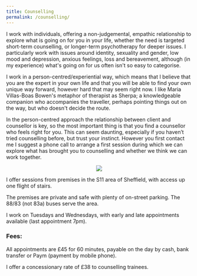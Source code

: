 ```yaml
---
title: Counselling
permalink: /counselling/
---
```


I work with individuals, offering a non-judgemental, empathic relationship to explore what is going on for you in your life, whether the need is targeted short-term counselling, or longer-term psychotherapy for deeper issues. I particularly work with issues around identity, sexuality and gender, low mood and depression, anxious feelings, loss and bereavement, although (in my experience) what's going on for us often isn't so easy to categorise.

I work in a person-centred/experiential way, which means that I believe that you are the expert in your own life and that you will be able to find your own unique way forward, however hard that may seem right now. I like Maria Villas-Boas Bowen's metaphor of therapist as Sherpa; a knowledgeable companion who accompanies the traveller, perhaps pointing things out on the way, but who doesn't decide the route.

In the person-centred approach the relationship between client and counsellor is key, so the most important thing is that you find a counsellor who feels right for you. This can seem daunting, especially if you haven’t tried counselling before, but trust your instinct. However you first contact me I suggest a phone call to arrange a first session during which we can explore what has brought you to counselling and whether we think we can work together.

<div id="image" class="image" align="center"><img src="{{ "/images/TherapyRoomSmall.jpg" | absolute_url }}" class="centered fit" /></div>

I offer sessions from premises in the S11 area of Sheffield, with access up one flight of stairs.

The premises are private and safe with plenty of on-street parking. The 88/83 (not 83a) buses serve the area. 


I work on Tuesdays and Wednesdays, with early and late appointments available (last appointment 7pm). 
 
### Fees:

All appointments are £45 for 60 minutes, payable on the day by cash, bank transfer or Paym (payment by mobile phone).

I offer a concessionary rate of £38 to counselling trainees.
